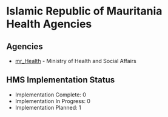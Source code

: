 # Islamic Republic of Mauritania Health Agencies

## Agencies

- [mr_Health](mr_Health/index.md) - Ministry of Health and Social Affairs

## HMS Implementation Status

- Implementation Complete: 0
- Implementation In Progress: 0
- Implementation Planned: 1
